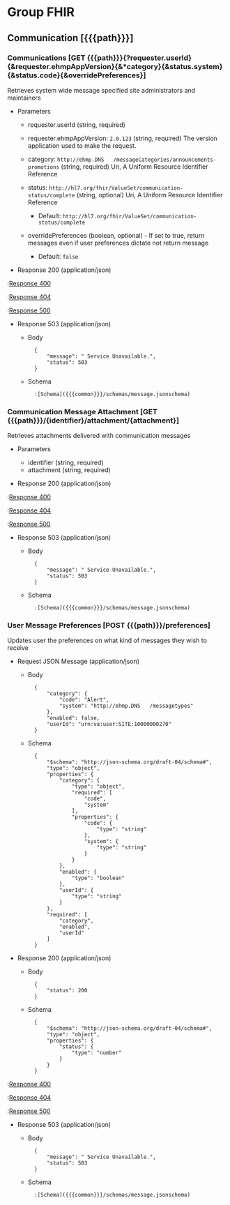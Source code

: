 # Group FHIR

## Communication [{{{path}}}]

### Communications [GET {{{path}}}{?requester.userId}{&requester.ehmpAppVersion}{&*category}{&status.system}{&status.code}{&overridePreferences}]

Retrieves system wide message specified site administrators and maintainers

+ Parameters 

    + requester.userId (string, required) 
   
    + requester.ehmpAppVersion: `2.0.123` (string, required) The version application used to make the request.
    
    + category: `http://ehmp.DNS   /messageCategories/announcements-promotions` (string, required) Uri, A Uniform Resource Identifier Reference
        
    + status: `http://hl7.org/fhir/ValueSet/communication-status/complete` (string, optional) Uri, A Uniform Resource Identifier Reference
        + Default: `http://hl7.org/fhir/ValueSet/communication-status/complete`
        
    + overridePreferences (boolean, optional) - If set to true, return messages even if user preferences dictate not return message
        + Default: `false`
       
+ Response 200 (application/json)

:[Response 400]({{{common}}}/responses/400.md)

:[Response 404]({{{common}}}/responses/404.md)

:[Response 500]({{{common}}}/responses/500.md)

+ Response 503 (application/json)

    + Body

            {
                "message": " Service Unavailable.",
                "status": 503
            }

    + Schema

            :[Schema]({{{common}}}/schemas/message.jsonschema)

### Communication Message Attachment [GET {{{path}}}/{identifier}/attachment/{attachment}]

Retrieves attachments delivered with communication messages

+ Parameters

    + identifier (string, required)
    + attachment (string, required) 

+ Response 200 (application/json)

:[Response 400]({{{common}}}/responses/400.md)

:[Response 404]({{{common}}}/responses/404.md)

:[Response 500]({{{common}}}/responses/500.md)

+ Response 503 (application/json)

    + Body

            {
                "message": " Service Unavailable.",
                "status": 503
            }

    + Schema

            :[Schema]({{{common}}}/schemas/message.jsonschema)

### User Message Preferences [POST  {{{path}}}/preferences]

Updates user the preferences on what kind of messages they wish to receive

+ Request JSON Message (application/json)

    + Body
    
            {
                "category": {
                    "code": "Alert",
                    "system": "http://ehmp.DNS   /messagetypes"
                },
                "enabled": false,
                "userId": "urn:va:user:SITE:10000000270"
            }
    
    + Schema
    
            {
                "$schema": "http://json-schema.org/draft-04/schema#",
                "type": "object",
                "properties": {
                    "category": {
                        "type": "object",
                        "required": [
                            "code",
                            "system"
                        ],
                        "properties": {
                            "code": {
                                "type": "string"
                            },
                            "system": {
                                "type": "string"
                            }
                        }
                    },
                    "enabled": {
                        "type": "boolean"
                    },
                    "userId": {
                        "type": "string"
                    }
                },
                "required": [
                    "category",
                    "enabled",
                    "userId"
                ]
            }
            
+ Response 200 (application/json)

    + Body

            {
                "status": 200
            }

    + Schema
    
            {
                "$schema": "http://json-schema.org/draft-04/schema#",
                "type": "object",
                "properties": {
                    "status": {
                        "type": "number"
                    }
                }
            }
       
:[Response 400]({{{common}}}/responses/400.md)

:[Response 404]({{{common}}}/responses/404.md)

:[Response 500]({{{common}}}/responses/500.md)


+ Response 503 (application/json)

    + Body

            {
                "message": " Service Unavailable.",
                "status": 503
            }

    + Schema

            :[Schema]({{{common}}}/schemas/message.jsonschema)
